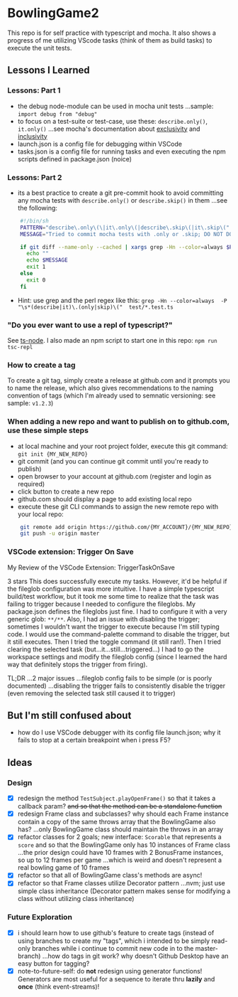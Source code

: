 # BowlingGame2

This repo is for self practice with typescript and mocha. It also shows a progress of me utilizing VScode tasks (think of them as build tasks) to execute the unit tests.

## Lessons I Learned

### Lessons: Part 1

- the debug node-module can be used in mocha unit tests ...sample: ```import debug from "debug"```
- to focus on a test-suite or test-case, use these: `describe.only()`, `it.only()` ...see mocha's documentation about [exclusivity](https://mochajs.org/#exclusive-tests) and [inclusivity](https://mochajs.org/#inclusive-tests)
- launch.json is a config file for debugging within VSCode
- tasks.json is a config file for running tasks and even executing the npm scripts defined in package.json (noice)

### Lessons: Part 2

- its a best practice to create a git pre-commit hook to avoid committing any mocha tests with `describe.only()` or `describe.skip()` in them ...see the following:

```bash
    #!/bin/sh
    PATTERN="describe\.only\(\|it\.only\(|describe\.skip\(|it\.skip\("
    MESSAGE="Tried to commit mocha tests with .only or .skip; DO NOT DO THAT ANYMORE!"

    if git diff --name-only --cached | xargs grep -Hn --color=always $PATTERN; then
      echo ""
      echo $MESSAGE
      exit 1
    else
      exit 0
    fi

```

- Hint: use grep and the perl regex like this: `grep -Hn --color=always  -P "\s*(describe|it)\.(only|skip)\("  test/*.test.ts`

### "Do you ever want to use a repl of typescript?"

See [ts-node](https://www.npmjs.com/package/ts-node).  I also made an npm script to start one in this repo: `npm run tsc-repl`

### How to create a tag

To create a git tag, simply create a release at github.com and it prompts you to name the release, which also gives recommendations to the naming convention of tags (which I'm already used to semnatic versioning: see sample: `v1.2.3`)

### When adding a new repo and want to publish on to github.com, use these simple steps

- at local machine and your root project folder, execute this git command: `git init {MY_NEW_REPO}`
- git commit (and you can continue git commit until you're ready to publish)
- open browser to your account at github.com (register and login as required)
- click button to create a new repo
- github.com should display a page to add existing local repo
- execute these git CLI commands to assign the new remote repo with your local repo:

```bash
    git remote add origin https://github.com/{MY_ACCOUNT}/{MY_NEW_REPO}.git
    git push -u origin master
```

### VSCode extension: Trigger On Save

My Review of the VSCode Extension: TriggerTaskOnSave

3 stars
This does successfully execute my tasks. However, it'd be helpful if the fileglob configuration was more intuitive. I have a simple typescript build/test workflow, but it took me some time to realize that the task was failing to trigger because I needed to configure the fileglobs. My package.json defines the fileglobs just fine. I had to configure it with a very generic glob: `**/**`. Also, I had an issue with disabling the trigger; sometimes I wouldn't want the trigger to execute because I'm still typing code. I would use the command-palette command to disable the trigger, but it still executes. Then I tried the toggle command (it still ran!). Then I tried clearing the selected task (but...it...still...triggered...) I had to go the workspace settings and modify the fileglob config (since I learned the hard way that definitely stops the trigger from firing).

TL;DR ...2 major issues ...fileglob config fails to be simple (or is poorly documented) ...disabling the trigger fails to consistently disable the trigger (even removing the selected task still caused it to trigger)

## But I'm still confused about

- how do I use VSCode debugger with its config file launch.json; why it fails to stop at a certain breakpoint when i press F5?

## Ideas

### Design

- [x] redesign the method `TestSubject.playOpenFrame()` so that it takes a callback param? ~~and so that the method can be a standalone function~~
- [x] redesign Frame class and subclasses? why should each Frame instance contain a copy of the same throws array that the BowlingGame also has? ...only BowlingGame class should maintain the throws in an array
- [x] refactor classes for 2 goals; new interface: `Scorable` that represents a `score` and so that the BowlingGame only has 10 instances of Frame class ...the prior design could have 10 frames with 2 BonusFrame instances, so up to 12 frames per game ...which is weird and doesn't represent a real bowling game of 10 frames
- [x] refactor so that all of BowlingGame class's methods are async!
- [x] refactor so that Frame classes utilize Decorator pattern ...nvm; just use simple class inheritance (Decorator pattern makes sense for modifying a class without utilizing class inheritance)

### Future Exploration

- [x] i should learn how to use github's feature to create tags (instead of using branches to create my "tags", which i intended to be simply read-only branches while i continue to commit new code in to the master-branch) ...how do tags in git work? why doesn't Github Desktop have an easy button for tagging?
- [x] note-to-future-self: do **not** redesign using generator functions! Generators are most useful for a sequence to iterate thru **lazily** and **once** (think event-streams)!
